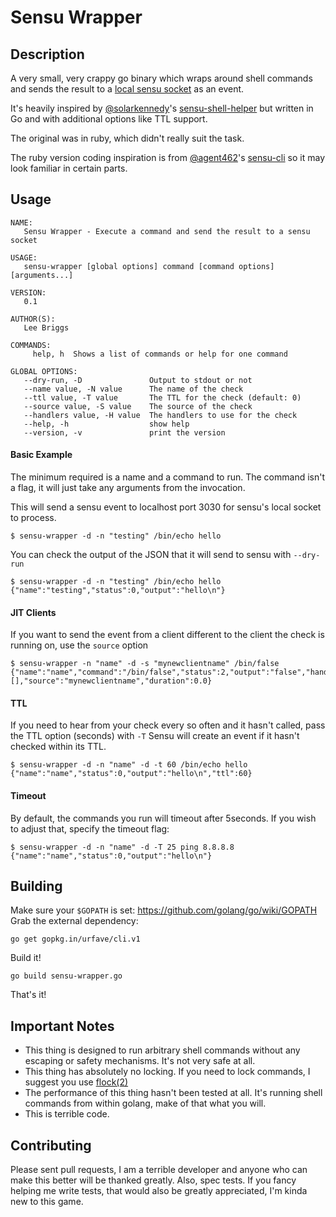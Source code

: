 # Sensu Wrapper

## Description

A very small, very crappy go binary which wraps around shell commands and sends the result to a [local sensu socket](https://sensuapp.org/docs/latest/clients#client-socket-input) as an event.

It's heavily inspired by [@solarkennedy](https://github.com/solarkennedy)'s [sensu-shell-helper](https://github.com/solarkennedy/sensu-shell-helper) but written in Go and with additional options like TTL support.

The original was in ruby, which didn't really suit the task.

The ruby version coding inspiration is from [@agent462](https://github.com/agent462)'s [sensu-cli](https://github.com/agent462/sensu-cli) so it may look familiar in certain parts.

## Usage

```shell
NAME:
   Sensu Wrapper - Execute a command and send the result to a sensu socket

USAGE:
   sensu-wrapper [global options] command [command options] [arguments...]

VERSION:
   0.1

AUTHOR(S):
   Lee Briggs

COMMANDS:
     help, h  Shows a list of commands or help for one command

GLOBAL OPTIONS:
   --dry-run, -D               Output to stdout or not
   --name value, -N value      The name of the check
   --ttl value, -T value       The TTL for the check (default: 0)
   --source value, -S value    The source of the check
   --handlers value, -H value  The handlers to use for the check
   --help, -h                  show help
   --version, -v               print the version
```

#### Basic Example

The minimum required is a name and a command to run. The command isn't a flag, it will just take any arguments from the invocation.

This will send a sensu event to localhost port 3030 for sensu's local socket to process.

```shell
$ sensu-wrapper -d -n "testing" /bin/echo hello
```
You can check the output of the JSON that it will send to sensu with `--dry-run`

```shell
$ sensu-wrapper -d -n "testing" /bin/echo hello
{"name":"testing","status":0,"output":"hello\n"}
```

#### JIT Clients

If you want to send the event from a client different to the client the check is running on, use the `source` option

```shell
$ sensu-wrapper -n "name" -d -s "mynewclientname" /bin/false
{"name":"name","command":"/bin/false","status":2,"output":"false","handler":[],"source":"mynewclientname","duration":0.0}
```

#### TTL

If you need to hear from your check every so often and it hasn't called, pass the TTL option (seconds) with `-T`
Sensu will create an event if it hasn't checked within its TTL.

```shell
$ sensu-wrapper -d -n "name" -d -t 60 /bin/echo hello
{"name":"name","status":0,"output":"hello\n","ttl":60}
```

#### Timeout

By default, the commands you run will timeout after 5seconds. If you wish to adjust that, specify the timeout flag:

```shell
$ sensu-wrapper -d -n "name" -d -T 25 ping 8.8.8.8
{"name":"name","status":0,"output":"hello\n"}
```

## Building

Make sure your `$GOPATH` is set: https://github.com/golang/go/wiki/GOPATH
Grab the external dependency: 

```shell
go get gopkg.in/urfave/cli.v1
```

Build it!

```shell
go build sensu-wrapper.go
```

That's it!

## Important Notes

* This thing is designed to run arbitrary shell commands without any escaping or safety mechanisms. It's not very safe at all.
* This thing has absolutely no locking. If you need to lock commands, I suggest you use [flock(2)](http://linux.die.net/man/2/flock)
* The performance of this thing hasn't been tested at all. It's running shell commands from within golang, make of that what you will.
* This is terrible code.


## Contributing

Please sent pull requests, I am a terrible developer and anyone who can make this better will be thanked greatly.
Also, spec tests. If you fancy helping me write tests, that would also be greatly appreciated, I'm kinda new to this game.
